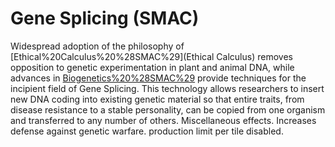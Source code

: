 # Gene Splicing (SMAC)

Widespread adoption of the philosophy of [Ethical%20Calculus%20%28SMAC%29](Ethical Calculus) removes opposition to genetic experimentation in plant and animal DNA, while advances in [Biogenetics%20%28SMAC%29](Biogenetics) provide techniques for the incipient field of Gene Splicing. This technology allows researchers to insert new DNA coding into existing genetic material so that entire traits, from disease resistance to a stable personality, can be copied from one organism and transferred to any number of others.
Miscellaneous effects.
Increases defense against genetic warfare. production limit per tile disabled.
